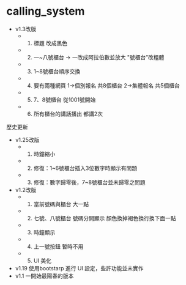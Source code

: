 # calling_system

 - v1.3改版    
    - 1. 標題 改成黑色    
    - 2. 一~八號櫃台 -> 一改成阿拉伯數並放大 "號櫃台”改粗體    
    - 3. 1~8號櫃台順序交換    
    - 4. 要有兩種網頁 1->個別報名 共8個櫃台 2->集體報名 共5個櫃台    
    - 5. 7、8號櫃台 從1001號開始    
    - 6. 所有櫃台的講話播出 都講2次

歷史更新
 - v1.25改版    
    - 1. 時鐘縮小    
    - 2. 修復：1~6號櫃台插入3位數字時顯示有問題    
    - 3. 修復：數字歸零後，7~8號櫃台並未歸零之問題
 - v1.2改版
    - 1. 當前號碼與櫃台 大一點
    - 2. 七號、八號櫃台 號碼分開顯示 顏色換掉褐色換行換下面一點
    - 3. 時鐘顯示
    - 4. 上一號按鈕 暫時不用
    - 5. UI 美化
 - v1.19 使用bootstarp 進行 UI 設定，些許功能並未實作
 - v1.1 一開始最陽春的版本
